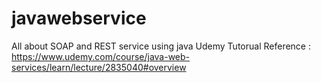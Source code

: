 # javawebservice
All about SOAP and REST service using java
Udemy Tutorual Reference : https://www.udemy.com/course/java-web-services/learn/lecture/2835040#overview
